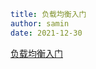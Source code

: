 ```yaml
title: 负载均衡入门
author: samin
date: 2021-12-30
```

[负载均衡入门](https://gaudy-feels-700.notion.site/36f5208d78464618a1ff039f676d5a00)